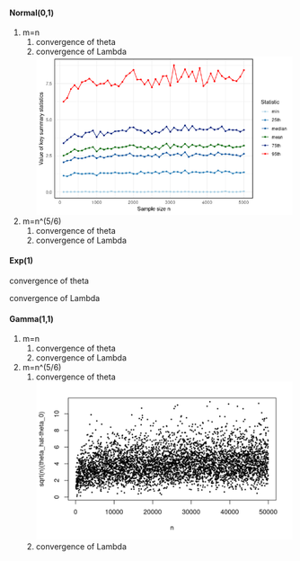 #### Normal(0,1)
1. m=n
	1. convergence of theta
	2. convergence of Lambda ![](Pasted%20image%2020250730123329.png)
2. m=n^(5/6)
	1. convergence of theta 
	2. convergence of Lambda 
#### Exp(1)
convergence of theta

convergence of Lambda

#### Gamma(1,1)
1. m=n
	1. convergence of theta
	2. convergence of Lambda
2. m=n^(5/6)
	1. convergence of theta ![](Pasted%20image%2020250730123430.png)
	2. convergence of Lambda
